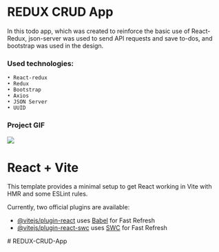 <h1>REDUX CRUD App</h1>

In this todo app, which was created to reinforce the basic use of React-Redux, json-server was used to send API requests and save to-dos, and bootstrap was used in the design. 

<h3>Used technologies:</h3>

    • React-redux
    • Redux
    • Bootstrap
    • Axios
    • JSON Server
    • UUID

<h3>Project GIF</h3>

<img src="/public/Vite + React — Mozilla Firefox 2024-03-11 15-30-23.gif"/>


# React + Vite

This template provides a minimal setup to get React working in Vite with HMR and some ESLint rules.

Currently, two official plugins are available:

- [@vitejs/plugin-react](https://github.com/vitejs/vite-plugin-react/blob/main/packages/plugin-react/README.md) uses [Babel](https://babeljs.io/) for Fast Refresh
- [@vitejs/plugin-react-swc](https://github.com/vitejs/vite-plugin-react-swc) uses [SWC](https://swc.rs/) for Fast Refresh

#   R E D U X - C R U D - A p p  
 